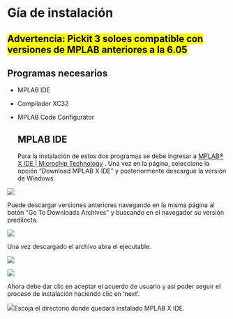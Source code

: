 # Gía de instalación

## <mark>Advertencia: Pickit 3 soloes compatible con versiones de MPLAB  anteriores a la 6.05 </mark>

## Programas necesarios

- MPLAB IDE

- Compilador XC32

- MPLAB Code Configurator
  
  ## MPLAB IDE
  
  Para la instalación de estos dos programas se debe ingresar a [MPLAB® X IDE | Microchip Technology](https://www.microchip.com/en-us/tools-resources/develop/mplab-x-ide) . Una vez en la página, seleccione la opción “Download MPLAB X IDE” y posteriormente descargue la versión de Windows.

![](C:\Users\PEDRO\AppData\Roaming\marktext\images\2023-07-07-10-11-16-image.png)

Puede descargar versiones anteriores navegando en la misma página al botón "Go To Downloads Archives" y buscando en el navegador su versión predilecta.

![](C:\Users\PEDRO\AppData\Roaming\marktext\images\2023-07-07-10-13-20-image.png)

Una vez descargado el archivo abra el ejecutable.

![](https://lh4.googleusercontent.com/n2h6-PANTotDEOnAW1a1722z4VGFE1AwvHj3az5lh43Gt3ZdC6Yu0Q_qWIP9euhxj3mYhfw6rH3Qt3sl2HkpcuoXOxtelfwtRV1lwT93DwlgNad2ThZQuZVDeWyUQTIlAVrzGk5e-1GqLf30r-dWug)

![](C:\Users\PEDRO\AppData\Roaming\marktext\images\2023-07-07-10-22-03-image.png)

Ahora debe dar clic en aceptar el acuerdo de usuario y así poder seguir el proceso de instalación haciendo clic en ‘next’.

![](C:\Users\PEDRO\AppData\Roaming\marktext\images\2023-07-07-10-25-39-image.png)Escoja el directorio donde quedará instalado MPLAB X IDE.
